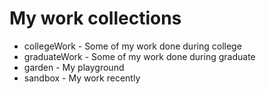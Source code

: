 # My work collections #

*   collegeWork - Some of my work done during college
*   graduateWork -  Some of my work done during graduate
*   garden - My playground
*   sandbox - My work recently
